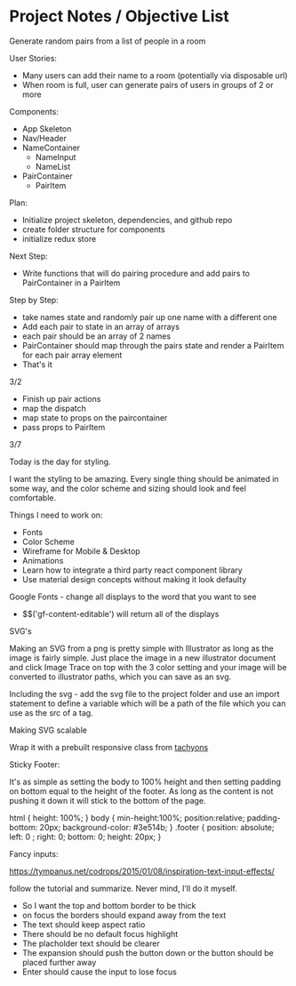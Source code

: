 # Project Notes / Objective List

Generate random pairs from a list of people in a room

User Stories:
- Many users can add their name to a room (potentially via disposable url)
- When room is full, user can generate pairs of users in groups of 2 or more

Components:
  - App Skeleton
  - Nav/Header
  - NameContainer
    - NameInput
    - NameList
  - PairContainer
    - PairItem

Plan:
  - Initialize project skeleton, dependencies, and github repo
  - create folder structure for components
  - initialize redux store

Next Step:
  - Write functions that will do pairing procedure and add pairs to PairContainer in a PairItem

Step by Step:
  - take names state and randomly pair up one name with a different one
  - Add each pair to state in an array of arrays
  - each pair should be an array of 2 names
  - PairContainer should map through the pairs state and render a PairItem for each pair array element
  - That's it

3/2

  - Finish up pair actions
  - map the dispatch
  - map state to props on the paircontainer
  - pass props to PairItem


3/7

Today is the day for styling.

I want the styling to be amazing. Every single thing should be animated in some way, and the color scheme and sizing should look and feel comfortable.

Things I need to work on:
  - Fonts
  - Color Scheme
  - Wireframe for Mobile & Desktop
  - Animations
  - Learn how to integrate a third party react component library
  - Use material design concepts without making it look defaulty

Google Fonts - change all displays to the word that you want to see

- $$('gf-content-editable') will return all of the displays

SVG's

Making an SVG from a png is pretty simple with Illustrator as long as the image is fairly simple. Just place the image in a new illustrator document and click Image Trace on top with the 3 color setting and your image will be converted to illustrator paths, which you can save as an svg.

Including the svg - add the svg file to the project folder and use an import statement to define a variable which will be a path of the file which you can use as the src of a tag.

Making SVG scalable

Wrap it with a prebuilt responsive class from [tachyons](http://tachyons.io/)

Sticky Footer:

It's as simple as setting the body to 100% height and then setting padding on bottom equal to the height of the footer. As long as the content is not pushing it down it will stick to the bottom of the page.

html { height: 100%; }
body {
    min-height:100%;
    position:relative;
    padding-bottom: 20px;
    background-color: #3e514b;
}
.footer {
    position: absolute;
    left: 0 ; right: 0; bottom: 0;
    height: 20px;
}

Fancy inputs:

https://tympanus.net/codrops/2015/01/08/inspiration-text-input-effects/

follow the tutorial and summarize. Never mind, I'll do it myself.

- So I want the top and bottom border to be thick
- on focus the borders should expand away from the text
- The text should keep aspect ratio
- There should be no default focus highlight
- The placholder text should be clearer
- The expansion should push the button down or the button should be placed further away
- Enter should cause the input to lose focus
